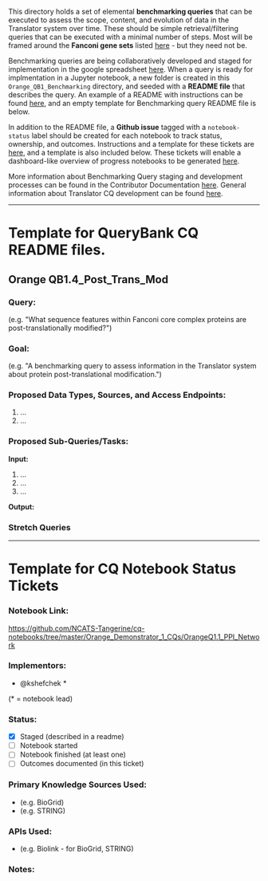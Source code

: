 This directory holds a set of elemental **benchmarking queries** that can be executed to assess the scope, content, and evolution of data in the Translator system over time. These should be simple retrieval/filtering queries that can be executed with a minimal number of steps. Most will be framed around the **Fanconi gene sets** listed [here](https://github.com/NCATS-Tangerine/cq-notebooks/tree/master/FA_gene_sets) - but they need not be.

Benchmarking queries are being collaboratively developed and staged for implementation in the google spreadsheet [here](https://docs.google.com/spreadsheets/d/1wbP1Ykryibcan2ZgZTOmnGp9WjcRE7nNig3akiq0PuY/edit#gid=1337100562).  When a query is ready for implmentation in a Jupyter notebook, a new folder is created in this `Orange_QB1_Benchmarking` directory, and seeded with a **README file** that describes the query. An example of a README with instructions can be found [here](https://github.com/NCATS-Tangerine/cq-notebooks/blob/master/Contributor_Docs/cq_readme_template.md), and an empty template for Benchmarking query README file is below.

In addition to the README file, a **Github issue** tagged with a `notebook-status` label should be created for each notebook to track status, ownership, and outcomes.  Instructions and a template for these tickets are [here](https://github.com/NCATS-Tangerine/cq-notebooks/blob/master/Contributor_Docs/notebook_status_ticket_template.md), and a template is also included below. These tickets will enable a  dashboard-like overview of progress notebooks to be generated [here](https://github.com/NCATS-Tangerine/cq-notebooks/issues?q=is%3Aopen+is%3Aissue+label%3A%22notebook+status%22).

More information about Benchmarking Query staging and development processes can be found in the Contributor Documentation [here](https://github.com/NCATS-Tangerine/cq-notebooks/blob/master/Contributor_Docs/Query_Bank_CQ_Development.md). General information about Translator CQ development can be found [here](https://github.com/NCATS-Tangerine/cq-notebooks/blob/master/Contributor_Docs/CONTRIBUTING.md).
    

-----

# Template for QueryBank CQ README files.

## Orange QB1.4_Post_Trans_Mod

### Query:
(e.g. "What sequence features within Fanconi core complex proteins are post-translationally modified?")

### Goal:
(e.g. "A benchmarking query to assess information in the Translator system about protein post-translational modification.")

### Proposed Data Types, Sources, and Access Endpoints:
  1. ...
  2. ...
  
### Proposed Sub-Queries/Tasks:
   
**Input:** 
  1. ...
  2. ...
  3. ...

**Output:**


 
 ### Stretch Queries
 
 
 --------------------------------------------------------------------------
 
 # Template for CQ Notebook Status Tickets
 
 ### Notebook Link:  
https://github.com/NCATS-Tangerine/cq-notebooks/tree/master/Orange_Demonstrator_1_CQs/OrangeQ1.1_PPI_Network

### Implementors: 
- @kshefchek * 

(* = notebook lead)

### Status: 
- [x] Staged (described in a readme)
- [ ] Notebook started
- [ ] Notebook finished (at least one)
- [ ] Outcomes documented (in this ticket)

### Primary Knowledge Sources Used:
- (e.g. BioGrid)
- (e.g. STRING)

### APIs Used:
- (e.g. Biolink - for BioGrid, STRING)

### Notes:




